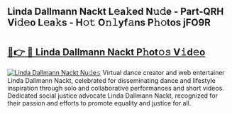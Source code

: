 ## Linda Dallmann Nackt L𝚎a𝚔ed N𝚞𝚍e - Part-QRH Vi𝚍𝚎o L𝚎a𝚔s - H𝚘𝚝 O𝚗𝚕yf𝚊ns P𝚑𝚘tos jFO9R

# <h2><a href="http://kf7g45r.oniu.top/?m=Linda+Dallmann+Nackt">🔗👉 🔴 Linda Dallmann Nackt P𝚑ot𝚘𝚜 V𝚒d𝚎o</a></h2>

[![Linda Dallmann Nackt Nu𝚍e𝚜](https://i.imgur.com/0qMVB7G.gif)](http://kf7g45r.oniu.top/?m=Linda+Dallmann+Nackt)
Virtual dance creator and web entertainer Linda Dallmann Nackt, celebrated for disseminating dance and lifestyle inspiration through solo and collaborative performances and short videos. Dedicated social justice advocate Linda Dallmann Nackt, recognized for their passion and efforts to promote equality and justice for all.  
